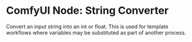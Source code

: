 # ComfyUI Node: String Converter
Convert an input string into an int or float. This is used for template workflows where variables may be substituted as part of another process.
